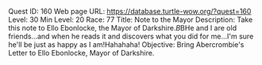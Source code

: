Quest ID: 160
Web page URL: https://database.turtle-wow.org/?quest=160
Level: 30
Min Level: 20
Race: 77
Title: Note to the Mayor
Description: Take this note to Ello Ebonlocke, the Mayor of Darkshire.$B$BHe and I are old friends...and when he reads it and discovers what you did for me...I'm sure he'll be just as happy as I am!Hahahaha!
Objective: Bring Abercrombie's Letter to Ello Ebonlocke, Mayor of Darkshire.
